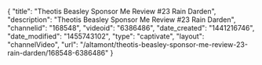 {
    "title": "Theotis Beasley Sponsor Me Review #23 Rain Darden",
    "description": "Theotis Beasley Sponsor Me Review #23 Rain Darden",
    "channelid": "168548",
    "videoid": "6386486",
    "date_created": "1441216746",
    "date_modified": "1455743102",
    "type": "captivate",
    "layout": "channelVideo",
    "url": "\/altamont\/theotis-beasley-sponsor-me-review-23-rain-darden\/168548-6386486"
}